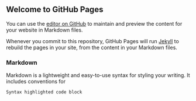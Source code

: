 <!-- Start cookieyes banner -->
<script id="cookieyes" type="text/javascript" src="https://cdn-cookieyes.com/client_data/ea3acda3028dae767a7137fc/script.js"></script>
<!-- End cookieyes banner -->

## Welcome to GitHub Pages

You can use the [editor on GitHub](https://github.com/shaanMoz/site-qa2/edit/gh-pages/index.md) to maintain and preview the content for your website in Markdown files.

Whenever you commit to this repository, GitHub Pages will run [Jekyll](https://jekyllrb.com/) to rebuild the pages in your site, from the content in your Markdown files.

### Markdown

Markdown is a lightweight and easy-to-use syntax for styling your writing. It includes conventions for

```markdown
Syntax highlighted code block

